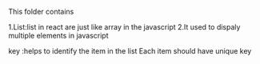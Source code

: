 This folder contains 

1.List:list in react are just like array in the javascript
2.It used to dispaly multiple elements in javascript


key :helps to identify the item in the list
Each item should have unique key

